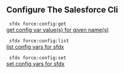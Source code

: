 ## Configure The Salesforce Cli



``` sfdx force:config:get```   
 [get config var value(s) for given name(s)](./configurethesalesforcecli)

``` sfdx force:config:list```   
 [list config vars for sfdx](./configurethesalesforcecli)

``` sfdx force:config:set```   
 [set config vars for sfdx](./configurethesalesforcecli)

